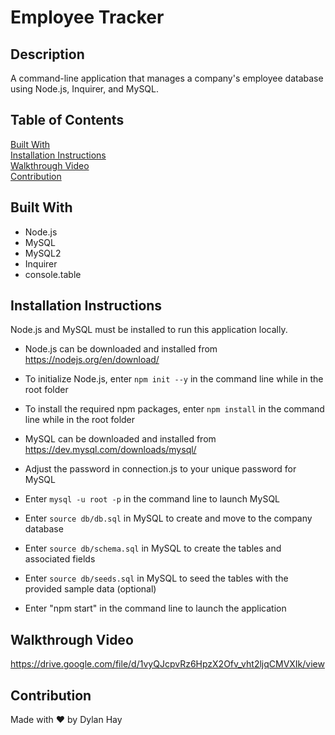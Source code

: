 # Employee Tracker

## Description
A command-line application that manages a company's employee database using Node.js, Inquirer, and MySQL.

## Table of Contents
[Built With](#built-with)  
[Installation Instructions](#installation-instructions)  
[Walkthrough Video](#walkthrough-video)  
[Contribution](#contribution) 

## Built With
* Node.js
* MySQL
* MySQL2
* Inquirer
* console.table

## Installation Instructions
Node.js and MySQL must be installed to run this application locally.

* Node.js can be downloaded and installed from https://nodejs.org/en/download/  
* To initialize Node.js, enter `npm init --y` in the command line while in the root folder
* To install the required npm packages, enter `npm install` in the command line while in the root folder

* MySQL can be downloaded and installed from https://dev.mysql.com/downloads/mysql/
* Adjust the password in connection.js to your unique password for MySQL
* Enter `mysql -u root -p` in the command line to launch MySQL
* Enter `source db/db.sql` in MySQL to create and move to the company database
* Enter `source db/schema.sql` in MySQL to create the tables and associated fields
* Enter `source db/seeds.sql` in MySQL to seed the tables with the provided sample data (optional)

* Enter "npm start" in the command line to launch the application

## Walkthrough Video
https://drive.google.com/file/d/1vyQJcpvRz6HpzX2Ofv_vht2ljqCMVXIk/view
## Contribution
Made with ❤️ by Dylan Hay